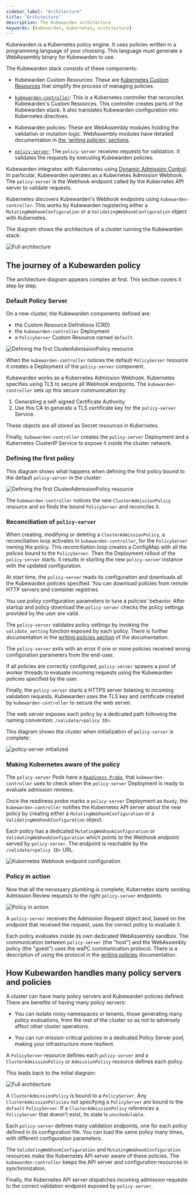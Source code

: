 ```yaml
---
sidebar_label: "Architecture"
title: "Architecture"
description: The Kubewarden architecture
keywords: [kubewarden, kubernetes, architecture]
---
```


<!--TODO:Where did the diagrams come from, what tool? Originals or code still
exist?-->

Kubewarden is a Kubernetes policy engine.
It uses policies written in a programming language of your choosing.
This language must generate a WebAssembly binary for Kubewarden to use.

The Kubewarden stack consists of these components:

- Kubewarden Custom Resources:
These are [Kubernetes Custom Resources](https://kubernetes.io/docs/concepts/extend-kubernetes/api-extension/custom-resources/) that simplify the process of managing policies.

- [`kubewarden-controller`](https://github.com/kubewarden/kubewarden-controller):
This is a Kubernetes controller that reconciles Kubewarden's Custom Resources.
This controller creates parts of the Kubewarden stack.
It also translates Kubewarden configuration into Kubernetes directives.

- Kubewarden policies:
These are WebAssembly modules holding the validation or mutation logic.
WebAssembly modules have detailed documentation in
[the 'writing policies' sections](/writing-policies/index.md).

- [`policy-server`](https://github.com/kubewarden/policy-server):
The `policy-server` receives requests for validation.
It validates the requests by executing Kubewarden policies.

Kubewarden integrates with Kubernetes using
[Dynamic Admission Control](https://kubernetes.io/docs/reference/access-authn-authz/extensible-admission-controllers/).
In particular, Kubewarden operates as a Kubernetes Admission Webhook.
The `policy-server` is the Webhook endpoint called by the Kubernetes API server to validate requests.

<!--TODO:Have I got this next paragraph right?-->

Kubernetes discovers Kubewarden's Webhook endpoints using `kubewarden-controller`.
This works by Kubewarden registering either a `MutatingWebhookConfiguration`
or a `ValidatingWebhookConfiguration` object with Kubernetes.

<!--TODO:@vicuad points out we need a paragraph about the Audit Scanner.-->

The diagram shows the architecture of a cluster running the Kubewarden stack:

<!--TODO:To be clear. The stack refers to the entire diagram rather that the
stacked components for e.g., CAP.-->

![Full architecture](/img/architecture.png)

## The journey of a Kubewarden policy

The architecture diagram appears complex at first. This section covers it step by step.

### Default Policy Server

On a new cluster, the Kubewarden components defined are:

<!--TODO:How are CRDs shown in the diagram-->

- the Custom Resource Definitions (CRD)
- the `kubewarden-controller` Deployment
- a `PolicyServer` Custom Resource named `default`.

![Defining the first ClusterAdmissionPolicy resource](/img/architecture_sequence_01.png)

<!--TODO:For the next paragraph. What type of architecture diagram is this? In the
diagram, which is `policy-server`. The aquamarine box with 'Kubewarden Policy
Server'? Is 'Deployment' capitalization correct? What does 'notices' mean
exactly? For the diagram, what's the difference between solid box, dashed box,
white box, aquamarine box? What are the arrows showing, should they be
labelled?-->

When the `kubewarden-controller` notices the default `PolicyServer` resource
it creates a Deployment of the `policy-server` component.

Kubewarden works as a Kubernetes Admission Webhook.
Kubernetes specifies using TLS to secure all Webhook endpoints.
The `kubewarden-controller` sets up this secure communication
by:

1. Generating a self-signed Certificate Authority
1. Use this CA to generate a TLS certificate key for the `policy-server` Service.

<!--The capitalization on Secret is ok? Maybe in ``?-->

These objects are all stored as Secret resources in Kubernetes.

<!--TODO:Next paragraph. `policy-server` is in the aquamarine box, right? I
don't think the K8s ClusterIP Service is shown in the diagram anywhere right?
Should it be?-->

Finally, `kubewarden-controller` creates the `policy-server` Deployment
and a Kubernetes ClusterIP Service
to expose it inside the cluster network.

### Defining the first policy

<!--TODO:First mention of 'bound'. I'd like to define what binding or to
be bound is, how it happens, where, etc?-->

This diagram shows what happens when defining the first policy
bound to the default `policy-server` in the cluster:

![Defining the first ClusterAdmissionPolicy resource](/img/architecture_sequence_02.png)

<!--TODO:There is ClusterAdmissionPolicy inside and outside the API
Server box.  What is this signifying? And for PolicyServer? Definition
of reconcile? Just to find the PolicyServer that matches the
ClusterAdmissionPolicy?-->

The `kubewarden-controller` notices the new `ClusterAdmissionPolicy` resource and
so finds the bound `PolicyServer` and reconciles it.

### Reconciliation of `policy-server`

<!--TODO:'reconciliation loop', can we show this loop in the diagram
somehow? ConfigMap, should be in the diagram? In the OCI registry?-->

When creating, modifying or deleting a `ClusterAdmissionPolicy`,
a reconciliation loop activates in `kubewarden-controller`,
for the `PolicyServer` owning the policy.
This reconciliation loop creates a ConfigMap with all the polices bound to the `PolicyServer`.
Then the Deployment rollout of the `policy-server` starts.
It results in starting the new `policy-server` instance with the updated configuration.

<!--TODO:Next paragraph. Download all the policies, that the configuration
specifies, right?-->

At start time, the `policy-server` reads its configuration
and downloads all the Kubewarden policies specified.
You can download policies from remote HTTP servers and container registries.

You use policy configuration parameters to tune a policies' behavior.
After startup and policy download the `policy-server`
checks the policy settings provided by the user are valid.

The `policy-server` validates policy settings by invoking
the `validate_setting` function exposed by each policy.
There is further documentation in the
[writing policies section](/writing-policies/spec/01-intro-spec.md)
of the documentation.

<!--TODO:Next paragraph. 'end-user'? How are the configuration parameters
specified for the `policy-server`-->

The `policy-server` exits with an error if one or more policies
received wrong configuration parameters from the end-user.

<!--TODO:Can we show the pool of worker threads in the diagram? Or maybe
it's the stacked things?-->

If all policies are correctly configured,
`policy-server`
spawns a pool of worker threads
to evaluate incoming requests
using the Kubewarden policies
specified by the user.

<!--TODO:Is the HTTPS server referred to, that which is in the aquamarine
box, the 'Kubewarden Policy Server-->

Finally, the `policy-server` starts a HTTPS server
listening to incoming validation requests.
Kubewarden uses the TLS key and certificate
created by `kubewarden-controller`
to secure the web server.

The web server exposes each policy by a dedicated path
following the naming convention: `/validate/<policy ID>`.

This diagram shows the cluster when initialization of `policy-server` is complete:

![policy-server initialized](/img/architecture_sequence_03.png)

### Making Kubernetes aware of the policy

<!--TODO:Next paragraph. Says 'admission reviews', should that maybe be
'admission requests'-->

The `policy-server` Pods have a
[`Readiness Probe`](https://kubernetes.io/docs/tasks/configure-pod-container/configure-liveness-readiness-startup-probes/),
that `kubewarden-controller` uses to check when
the `policy-server` Deployment is ready to evaluate admission reviews.

<!--TODO:Aware? Is notified? Notifies? Is 'notifies' technically correct? Messages?-->

Once the readiness probe marks a `policy-server` Deployment as `Ready`,
the `kubewarden-controller` notifies the Kubernetes API server about the new policy
by creating either a `MutatingWebhookConfiguration`
or a `ValidatingWebhookConfiguration` object.

Each policy has a dedicated
`MutatingWebhookConfiguration` or `ValidatingWebhookConfiguration`
which points to the Webhook endpoint served by `policy-server`.
The endpoint is reachable by the `/validate/<policy ID>` URL.

![Kubernetes Webhook endpoint configuration](/img/architecture_sequence_04.png)

### Policy in action

<!--TODO:I made enpoints plural. I think there are many. Is that correct?-->
Now that all the necessary plumbing is complete,
Kubernetes starts sending Admission Review requests to the right `policy-server` endpoints.

![Policy in action](/img/architecture_sequence_05.png)

A `policy-server` receives the Admission Request object and,
based on the endpoint that received the request,
uses the correct policy to evaluate it.

Each policy evaluates inside its own dedicated WebAssembly sandbox.
The communication between `policy-server` (the "host")
and the WebAssembly policy (the "guest")
uses the waPC communication protocol.
There is a description of using the protocol in the [writing policies](/writing-policies/index.md) documentation.

## How Kubewarden handles many policy servers and policies

A cluster can have many policy servers and Kubewarden policies defined.
There are benefits of having many policy servers:

- You can isolate noisy namespaces or tenants,
those generating many policy evaluations,
from the rest of the cluster so as not to adversely affect other cluster operations.

- You can run mission-critical policies in a dedicated Policy Server pool,
making your infrastructure more resilient.

A `PolicyServer` resource defines each `policy-server`
and a `ClusterAdmissionPolicy` or `AdmissionPolicy` resource defines each policy.

This leads back to the initial diagram:

![Full architecture](/img/architecture.png)

<!--TODO:is/are bound or binds? What does the binding and how?-->

A `ClusterAdmissionPolicy` is bound to a `PolicyServer`.
Any `ClusterAdmissionPolicies` not specifying a `PolicyServer`
are bound to the `default` `PolicyServer`.
If a `ClusterAdmissionPolicy` references a `PolicyServer`
that doesn't exist, its state is `unschedulable`.

Each `policy-server` defines many validation endpoints,
one for each policy defined in its configuration file.
You can load the same policy many times,
with different configuration parameters.

The `ValidatingWebhookConfiguration` and `MutatingWebhookConfiguration` resources
make the Kubernetes API server aware of these policies.
The `kubewarden-controller` keeps the API server
and configuration resources in synchronization.

Finally, the Kubernetes API server dispatches incoming admission requests
to the correct validation endpoint exposed by `policy-server`.
